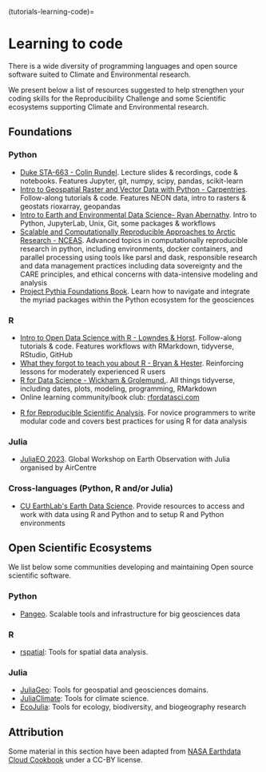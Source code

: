 (tutorials-learning-code)=

# Learning to code
There is a wide diversity of programming languages and open source software suited to Climate and Environmental research. 

We present below a list of resources suggested to help strengthen your coding skills for the Reproducibility Challenge and some Scientific ecosystems supporting Climate and Environmental research.

## Foundations

### Python
* [Duke STA-663 - Colin Rundel](https://sta663-sp22.github.io/). Lecture slides & recordings, code & notebooks. Features Jupyter, git, numpy, scipy, pandas, scikit-learn
* [Intro to Geospatial Raster and Vector Data with Python - Carpentries](https://carpentries-incubator.github.io/geospatial-python/). Follow-along tutorials & code. Features NEON data, intro to rasters & geostats rioxarray, geopandas
* [Intro to Earth and Environmental Data Science- Ryan Abernathy](https://earth-env-data-science.github.io/intro.html). Intro to Python, JupyterLab, Unix, Git, some packages & workflows
* [Scalable and Computationally Reproducible Approaches to Arctic Research - NCEAS](https://learning.nceas.ucsb.edu/2023-03-arctic/). Advanced topics in computationally reproducible research in python, including environments, docker containers, and parallel processing using tools like parsl and dask, responsible research and data management practices including data sovereignty and the CARE principles, and ethical concerns with data-intensive modeling and analysis
* [Project Pythia Foundations Book](https://foundations.projectpythia.org/landing-page.html). Learn how to navigate and  integrate the myriad packages within the Python ecosystem for the geosciences

### R
* [Intro to Open Data Science with R - Lowndes & Horst](https://rstudio-conf-2020.github.io/r-for-excel/). Follow-along tutorials & code. Features workflows with RMarkdown, tidyverse, RStudio, GitHub
* [What they forgot to teach you about R - Bryan & Hester](https://rstats.wtf/). Reinforcing lessons for moderately experienced R users
* [R for Data Science - Wickham & Grolemund.](https://r4ds.had.co.nz/). All things tidyverse, including dates, plots, modeling, programming, RMarkdown
* Online learning community/book club: [rfordatasci.com](https://www.rfordatasci.com/)
- [R for Reproducible Scientific Analysis](https://swcarpentry.github.io/r-novice-gapminder/). For novice programmers to write modular code and covers best practices for using R for data analysis

### Julia
- [JuliaEO 2023](https://aircentre.github.io/JuliaEO/). Global Workshop on Earth Observation with Julia organised by AirCentre

### Cross-languages (Python, R and/or Julia)
* [CU EarthLab's Earth Data Science](https://www.earthdatascience.org/). Provide resources to access and work with data using R and Python and to setup R and Python environments

## Open Scientific Ecosystems
We list below some communities developing and maintaining Open source scientific software. 

### Python
- [Pangeo](https://pangeo.io/). Scalable tools and infrastructure for big geosciences data

### R
- [rspatial](https://github.com/rspatial): Tools for spatial data analysis. 

### Julia
- [JuliaGeo](https://github.com/JuliaGeo): Tools for geospatial and geosciences domains. 
- [JuliaClimate](https://github.com/JuliaClimate): Tools for climate science.
- [EcoJulia](https://ecojulia.org/): Tools for ecology, biodiversity, and biogeography research 

## Attribution
Some material in this section have been adapted from [NASA Earthdata Cloud Cookbook](https://github.com/NASA-Openscapes/earthdata-cloud-cookbook/tree/main) under a CC-BY license.